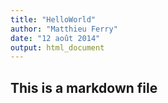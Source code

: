 ```yaml
---
title: "HelloWorld"
author: "Matthieu Ferry"
date: "12 août 2014"
output: html_document
---
```


## This is a markdown file